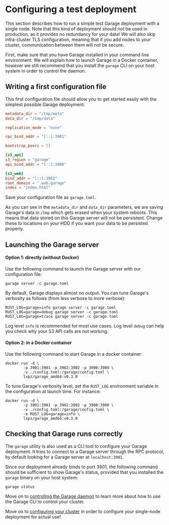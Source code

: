 # Configuring a test deployment

This section describes how to run a simple test Garage deployment with a single node.
Note that this kind of deployment should not be used in production, as it provides
no redundancy for your data!
We will also skip intra-cluster TLS configuration, meaning that if you add nodes
to your cluster, communication between them will not be secure.

First, make sure that you have Garage installed in your command line environment.
We will explain how to launch Garage in a Docker container, however we still
recommend that you install the `garage` CLI on your host system in order to control
the daemon.

## Writing a first configuration file

This first configuration file should allow you to get started easily with the simplest
possible Garage deployment:

```toml
metadata_dir = "/tmp/meta"
data_dir = "/tmp/data"

replication_mode = "none"

rpc_bind_addr = "[::]:3901"

bootstrap_peers = []

[s3_api]
s3_region = "garage"
api_bind_addr = "[::]:3900"

[s3_web]
bind_addr = "[::]:3902"
root_domain = ".web.garage"
index = "index.html"
```

Save your configuration file as `garage.toml`.

As you can see in the `metadata_dir` and `data_dir` parameters, we are saving Garage's data
in `/tmp` which gets erased when your system reboots. This means that data stored on this
Garage server will not be persistent. Change these to locations on your HDD if you want
your data to be persisted properly.

## Launching the Garage server

#### Option 1: directly (without Docker)

Use the following command to launch the Garage server with our configuration file:

```
garage server -c garage.toml
```

By default, Garage displays almost no output. You can tune Garage's verbosity as follows
(from less verbose to more verbose):

```
RUST_LOG=garage=info garage server -c garage.toml
RUST_LOG=garage=debug garage server -c garage.toml
RUST_LOG=garage=trace garage server -c garage.toml
```

Log level `info` is recommended for most use cases.
Log level `debug` can help you check why your S3 API calls are not working.

#### Option 2: in a Docker container

Use the following command to start Garage in a docker container:

```
docker run -d \
		-p 3901:3901 -p 3902:3902 -p 3900:3900 \
		-v ./config.toml:/garage/config.toml \
		lxpz/garage_amd64:v0.3.0
```

To tune Garage's verbosity level, set the `RUST_LOG` environment variable in the configuration
at launch time. For instance:

```
docker run -d \
		-p 3901:3901 -p 3902:3902 -p 3900:3900 \
		-v ./config.toml:/garage/config.toml \
		-e RUST_LOG=garage=info \
		lxpz/garage_amd64:v0.3.0
```

## Checking that Garage runs correctly

The `garage` utility is also used as a CLI tool to configure your Garage deployment.
It tries to connect to a Garage server through the RPC protocol, by default looking
for a Garage server at `localhost:3901`.

Since our deployment already binds to port 3901, the following command should be sufficient
to show Garage's status, provided that you installed the `garage` binary on your host system:

```
garage status
```

Move on to [controlling the Garage daemon](04_control.md) to learn more about how to
use the Garage CLI to control your cluster.

Move on to [configuring your cluster](05_cluster.md) in order to configure
your single-node deployment for actual use!
